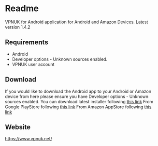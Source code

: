 # Readme

VPNUK for Android application for Android and Amazon Devices. 
Latest version 1.4.2

## Requirements

- Android
- Developer options - Unknown sources enabled.
- VPNUK user account

## Download
If you would like to download the Android app to your Android or Amazon device from here please ensure you have Developer options - Unknown sources enabled.
You can download latest installer following [this link](https://github.com/vpnuk/vpnuk-android/releases/tag/v1.4.2)
From Google PlayStore following [this link](https://play.google.com/store/apps/details?id=uk.vpn.vpnuk)
From Amazon AppStore following [this link](https://www.amazon.co.uk/VPNUK/dp/B083SK7XHG/)

## Website

<https://www.vpnuk.net/>
